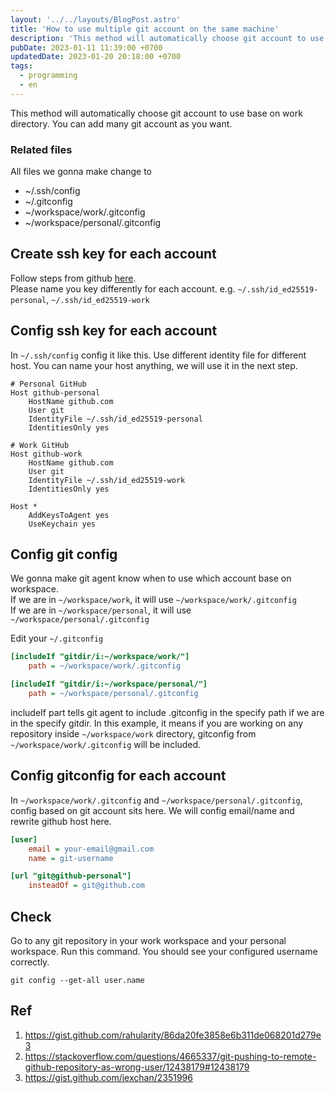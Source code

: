 ```yaml
---
layout: '../../layouts/BlogPost.astro'
title: 'How to use multiple git account on the same machine'
description: 'This method will automatically choose git account to use base on work directory. You can add many git account as you want.'
pubDate: 2023-01-11 11:39:00 +0700
updatedDate: 2023-01-20 20:18:00 +0700
tags:
  - programming
  - en
---
```


This method will automatically choose git account to use base on work directory. You can add many git account as you want.

### Related files

All files we gonna make change to

- ~/.ssh/config
- ~/.gitconfig
- ~/workspace/work/.gitconfig
- ~/workspace/personal/.gitconfig

## Create ssh key for each account

Follow steps from github [here](https://docs.github.com/en/authentication/connecting-to-github-with-ssh/generating-a-new-ssh-key-and-adding-it-to-the-ssh-agent).  
Please name you key differently for each account. e.g. `~/.ssh/id_ed25519-personal`, `~/.ssh/id_ed25519-work`

## Config ssh key for each account

In `~/.ssh/config` config it like this. Use different identity file for different host. You can name your host anything, we will use it in the next step.

```ssh-config
# Personal GitHub
Host github-personal
    HostName github.com
    User git
    IdentityFile ~/.ssh/id_ed25519-personal
    IdentitiesOnly yes

# Work GitHub
Host github-work
    HostName github.com
    User git
    IdentityFile ~/.ssh/id_ed25519-work
    IdentitiesOnly yes

Host *
    AddKeysToAgent yes
    UseKeychain yes
```

## Config git config

We gonna make git agent know when to use which account base on workspace.  
If we are in `~/workspace/work`, it will use `~/workspace/work/.gitconfig`  
If we are in `~/workspace/personal`, it will use `~/workspace/personal/.gitconfig`

Edit your `~/.gitconfig`

```ini
[includeIf "gitdir/i:~/workspace/work/"]
    path = ~/workspace/work/.gitconfig

[includeIf "gitdir/i:~/workspace/personal/"]
    path = ~/workspace/personal/.gitconfig
```

includeIf part tells git agent to include .gitconfig in the specify path if we are in the specify gitdir. In this example, it means if you are working on any repository inside `~/workspace/work` directory, gitconfig from `~/workspace/work/.gitconfig` will be included.

## Config gitconfig for each account

In `~/workspace/work/.gitconfig` and `~/workspace/personal/.gitconfig`, config based on git account sits here. We will config email/name and rewrite github host here.

```ini
[user]
    email = your-email@gmail.com
    name = git-username

[url "git@github-personal"]
    insteadOf = git@github.com
```

## Check

Go to any git repository in your work workspace and your personal workspace. Run this command. You should see your configured username correctly.

```shell
git config --get-all user.name
```

## Ref

1. https://gist.github.com/rahularity/86da20fe3858e6b311de068201d279e3
2. https://stackoverflow.com/questions/4665337/git-pushing-to-remote-github-repository-as-wrong-user/12438179#12438179
3. https://gist.github.com/jexchan/2351996

